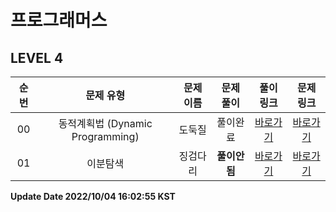 # 프로그래머스
## LEVEL 4

| 순번 | 문제 유형 | 문제 이름 | 문제 풀이 | 풀이 링크 | 문제 링크 |
| :--: |:--: |:--: |:--: |:--: |:--: |
|00|동적계획법 (Dynamic Programming)|도둑질|풀이완료|[바로가기](https://github.com/westreed/ProgrammersAlgorithm/blob/main/Programmers/lv4/%EB%8F%84%EB%91%91%EC%A7%88.py)|[바로가기](https://programmers.co.kr/learn/courses/30/lessons/42897)|
|01|이분탐색|징검다리 |**풀이안됨**|[바로가기](https://github.com/westreed/ProgrammersAlgorithm/blob/main/Programmers/lv4/%EC%A7%95%EA%B2%80%EB%8B%A4%EB%A6%AC%20X.py)|[바로가기](https://programmers.co.kr/learn/courses/30/lessons/43236)|


**Update Date 2022/10/04 16:02:55 KST**

